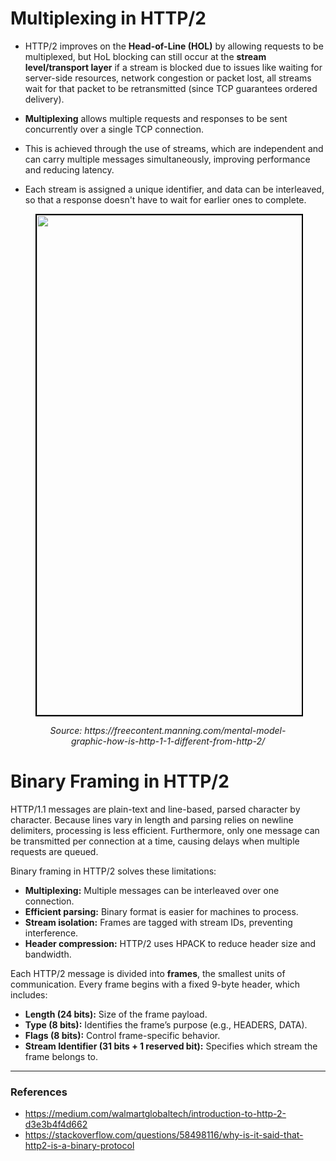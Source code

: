 # Multiplexing in HTTP/2
- HTTP/2 improves on the **Head-of-Line (HOL)** by allowing requests to be multiplexed, but HoL blocking can still occur at the **stream level/transport layer** if a stream is blocked due to issues like waiting for server-side resources, network congestion or packet lost, all streams wait for that packet to be retransmitted (since TCP guarantees ordered delivery).




- **Multiplexing** allows multiple requests and responses to be sent concurrently over a single TCP connection.
- This is achieved through the use of streams, which are independent and can carry multiple messages simultaneously, improving performance and reducing latency.
- Each stream is assigned a unique identifier, and data can be interleaved, so that a response doesn't have to wait for earlier ones to complete.

<figure>
	<div align="center">
	<img src="/data/HTTP_2/assets/image.png" height="800" width="600" style="border: 2px solid black;"></div>
	<p align="center"><i>Source: https://freecontent.manning.com/mental-model-graphic-how-is-http-1-1-different-from-http-2/</i></p>
</figure>


# Binary Framing in HTTP/2
HTTP/1.1 messages are plain-text and line-based, parsed character by character. Because lines vary in length and parsing relies on newline delimiters, processing is less efficient. Furthermore, only one message can be transmitted per connection at a time, causing delays when multiple requests are queued.

Binary framing in HTTP/2 solves these limitations:

- **Multiplexing:** Multiple messages can be interleaved over one connection.
- **Efficient parsing:** Binary format is easier for machines to process.
- **Stream isolation:** Frames are tagged with stream IDs, preventing interference.
- **Header compression:** HTTP/2 uses HPACK to reduce header size and bandwidth.

Each HTTP/2 message is divided into **frames**, the smallest units of communication. Every frame begins with a fixed 9-byte header, which includes:

- **Length (24 bits):** Size of the frame payload.
- **Type (8 bits):** Identifies the frame’s purpose (e.g., HEADERS, DATA).
- **Flags (8 bits):** Control frame-specific behavior.
- **Stream Identifier (31 bits + 1 reserved bit):** Specifies which stream the frame belongs to.

---

### References
- https://medium.com/walmartglobaltech/introduction-to-http-2-d3e3b4f4d662
- https://stackoverflow.com/questions/58498116/why-is-it-said-that-http2-is-a-binary-protocol